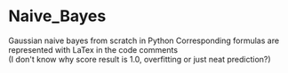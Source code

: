 # Naive_Bayes
Gaussian naive bayes from scratch in Python
Corresponding formulas are represented with LaTex in the code comments    
(I don't know why score result is 1.0, overfitting or just neat prediction?)

